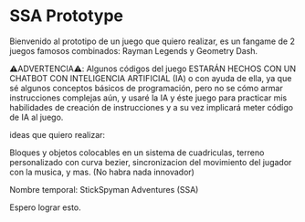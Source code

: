 # SSA Prototype
Bienvenido al prototipo de un juego que quiero realizar,
es un fangame de 2 juegos famosos combinados: Rayman Legends y Geometry Dash.

⚠️ADVERTENCIA⚠️: Algunos códigos del juego ESTARÁN HECHOS CON UN CHATBOT CON INTELIGENCIA ARTIFICIAL (IA) o con ayuda de ella, ya que sé algunos conceptos básicos de programación, pero no se cómo armar instrucciones complejas aún, y usaré la IA y éste juego para practicar mis habilidades de creación de instrucciones y a su vez implicará meter código de IA al juego.

ideas que quiero realizar:

Bloques y objetos colocables en un sistema de cuadriculas, terreno personalizado con curva bezier, sincronizacion del movimiento del jugador con la musica, y mas. (No habra nada innovador)

Nombre temporal: StickSpyman Adventures (SSA)

Espero lograr esto.
